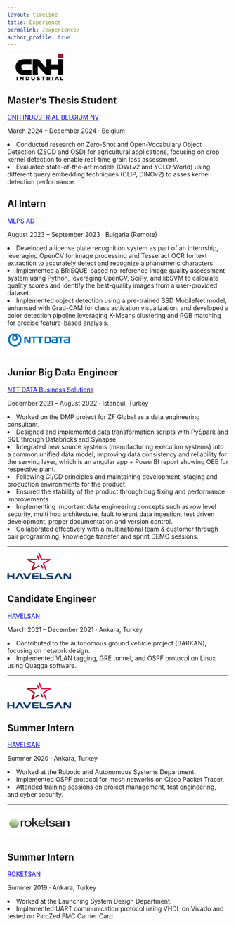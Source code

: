 ```yaml
---
layout: timeline
title: Experience
permalink: /experience/
author_profile: true
---
```

<div class="timeline-item">
  <a href="https://www.cnh.com" target="_blank">
    <img src="../images/cnh.jpg" alt="CNH Logo" class="company-logo" style="width: 145px; height: 60px; !important;">
  </a>
  <div class="content-wrapper">
    <h2 class="position-title">Master’s Thesis Student</h2>
    <p class="company-name">
      <a href="https://www.cnh.com" target="_blank"><span style="color: #0000EE;">CNH INDUSTRIAL BELGIUM NV</span></a>
    </p>
    <p class="dates-location">March 2024 – December 2024 · Belgium</p>
    <u1 class="explanation">
      <li>Conducted research on Zero-Shot and Open-Vocabulary Object Detection (ZSOD and OSD) for agricultural applications, focusing on crop kernel detection to enable real-time grain loss assessment.</li>
      <li>Evaluated state-of-the-art models (OWLv2 and YOLO-World) using different query embedding techniques (CLIP, DINOv2) to asses kernel detection performance.</li>
    </u1>
  </div>
</div>

<div class="timeline-item">
  <div class="content-wrapper">
    <h2 class="position-title">AI Intern</h2>
    <p class="company-name">
      <span style="color: #0000EE;">MLPS AD</span>
    </p>
    <p class="dates-location">August 2023 – September 2023 · Bulgaria (Remote)</p>
    <u1 class="explanation">
      <li>Developed a license plate recognition system as part of an internship, leveraging OpenCV for image processing and Tesseract OCR for text extraction to accurately detect and recognize alphanumeric characters.</li>
      <li>Implemented a BRISQUE-based no-reference image quality assessment system using Python, leveraging OpenCV, SciPy, and libSVM to calculate quality scores and identify the best-quality images from a user-provided dataset.</li>
      <li>Implemented object detection using a pre-trained SSD MobileNet model, enhanced with Grad-CAM for class activation visualization, and developed a color detection pipeline leveraging K-Means clustering and RGB matching for precise feature-based analysis.</li>
    </u1>
  </div>
</div>


<div class="timeline-item">
  <a href="https://nttdata-solutions.com/tr/" target="_blank">
    <img src="../images/ntt.png" alt="NTT DATA Logo" class="company-logo" style="width: 145px; height: 60px; !important;">
  </a>
  <div class="content-wrapper">
    <h2 class="position-title">Junior Big Data Engineer</h2>
    <p class="company-name">
      <a href="https://nttdata-solutions.com/tr/" target="_blank"><span style="color: #0000EE;">NTT DATA Business Solutions</span></a>
    </p>
    <p class="dates-location">December 2021 – August 2022 · Istanbul, Turkey</p>
    <u1 class="explanation">
      <li>Worked on the DMP project for ZF Global as a data engineering consultant.</li>
      <li>Designed and implemented data transformation scripts with PySpark and SQL through Databricks and Synapse.</li>
      <li>Integrated new source systems (manufacturing execution systems) into a common unified data model, improving data consistency and reliability for the serving layer, which is an angular app + PowerBI report showing OEE for respective plant.</li>
      <li>Following CI/CD principles and maintaining development, staging and production environments for the product.</li>
      <li>Ensured the stability of the product through bug fixing and performance improvements.</li>
      <li>Implementing important data engineering concepts such as row level security, multi hop architecture, fault tolerant data ingestion, test driven development, proper documentation and version control.</li>
      <li>Collaborated effectively with a multinational team & customer through pair programming, knowledge transfer and sprint DEMO sessions.</li>
    </u1>
  </div>
</div>

---

<div class="timeline-item">
  <a href="https://www.havelsan.com/en" target="_blank">
    <img src="../images/havelsan2.png" alt="HAVELSAN Logo" class="company-logo" style="width: 145px; height: 60px; !important;">
  </a>
  <div class="content-wrapper">
    <h2 class="position-title">Candidate Engineer</h2>
    <p class="company-name">
      <a href="https://www.havelsan.com/en" target="_blank"><span style="color: #0000EE;">HAVELSAN</span></a>
    </p>
    <p class="dates-location">March 2021 – December 2021 · Ankara, Turkey</p>
    <u1 class="explanation">
      <li>Contributed to the autonomous ground vehicle project (BARKAN), focusing on network design.</li>
      <li>Implemented VLAN tagging, GRE tunnel, and OSPF protocol on Linux using Quagga software.</li>
    </u1>
  </div>
</div>

---

<div class="timeline-item">
  <a href="https://www.havelsan.com/en" target="_blank">
    <img src="../images/havelsan2.png" alt="HAVELSAN Logo" class="company-logo" style="width: 145px; height: 60px; !important;">
  </a>
  <div class="content-wrapper">
    <h2 class="position-title">Summer Intern</h2>
    <p class="company-name">
      <a href="https://www.havelsan.com/en" target="_blank"><span style="color: #0000EE;">HAVELSAN</span></a>
    </p>
    <p class="dates-location">Summer 2020 · Ankara, Turkey</p>
    <u1 class="explanation">
      <li>Worked at the Robotic and Autonomous Systems Department.</li>
      <li>Implemented OSPF protocol for mesh networks on Cisco Packet Tracer.</li>
      <li>Attended training sessions on project management, test engineering, and cyber security.</li>
    </u1>
  </div>
</div>

---

<div class="timeline-item">
  <a href="https://www.roketsan.com.tr/en" target="_blank">
    <img src="../images/roketsan.jpg" alt="ROKETSAN Logo" class="company-logo" style="width: 145px; height: 60px; !important;">
  </a>
  <div class="content-wrapper">
    <h2 class="position-title">Summer Intern</h2>
    <p class="company-name">
      <a href="https://www.roketsan.com.tr/en" target="_blank"><span style="color: #0000EE;">ROKETSAN</span></a>
    </p>
    <p class="dates-location">Summer 2019 · Ankara, Turkey</p>
    <u1 class="explanation">
      <li>Worked at the Launching System Design Department.</li>
      <li>Implemented UART communication protocol using VHDL on Vivado and tested on PicoZed FMC Carrier Card.</li>
    </u1>
  </div>
</div>
